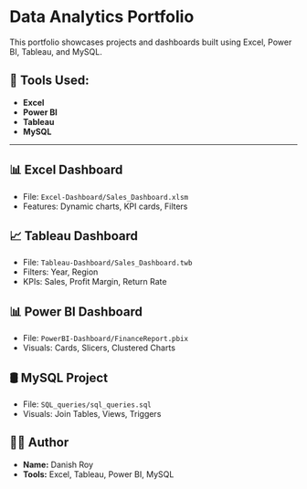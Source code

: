 # Data Analytics Portfolio

This portfolio showcases projects and dashboards built using Excel, Power BI, Tableau, and MySQL.

## 🔧 Tools Used:
- **Excel**
- **Power BI**
- **Tableau**
- **MySQL**

---

## 📊 Excel Dashboard
- File: `Excel-Dashboard/Sales_Dashboard.xlsm`
- Features: Dynamic charts, KPI cards, Filters


## 📈 Tableau Dashboard
- File: `Tableau-Dashboard/Sales_Dashboard.twb`
- Filters: Year, Region
- KPIs: Sales, Profit Margin, Return Rate

## 📊 Power BI Dashboard
- File: `PowerBI-Dashboard/FinanceReport.pbix`
- Visuals: Cards, Slicers, Clustered Charts

## 🛢️ MySQL Project
- File: `SQL_queries/sql_queries.sql`
- Visuals: Join Tables, Views, Triggers


## 👨‍💻 Author
- **Name:** Danish Roy
- **Tools:** Excel, Tableau, Power BI, MySQL
